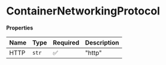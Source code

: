 # ContainerNetworkingProtocol

**Properties**

| Name | Type  | Required | Description |
| :--- | :---- | :------- | :---------- |
| HTTP | `str` | ✅       | "http"      |
